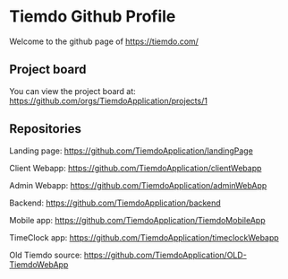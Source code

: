 # Tiemdo Github Profile

Welcome to the github page of <https://tiemdo.com/>

## Project board

You can view the project board at: <https://github.com/orgs/TiemdoApplication/projects/1>

## Repositories

Landing page: <https://github.com/TiemdoApplication/landingPage>

Client Webapp: <https://github.com/TiemdoApplication/clientWebapp>

Admin Webapp: <https://github.com/TiemdoApplication/adminWebApp>

Backend: <https://github.com/TiemdoApplication/backend>

Mobile app: <https://github.com/TiemdoApplication/TiemdoMobileApp>

TimeClock app: <https://github.com/TiemdoApplication/timeclockWebapp>

Old Tiemdo source: <https://github.com/TiemdoApplication/OLD-TiemdoWebApp>
